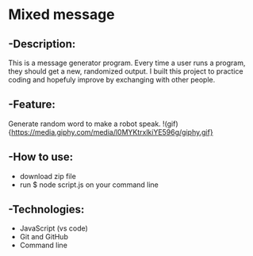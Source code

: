 # Mixed message

## **-Description:** 
This is a message generator program. Every time a user runs a program, they should get a new, randomized output.
I built this project to practice coding and hopefuly improve by exchanging with other people.

## **-Feature:** 
Generate random word to make a robot speak.
!(gif){https://media.giphy.com/media/l0MYKtrxlkiYE596g/giphy.gif}

## **-How to use:** 
* download zip file
* run $ node script.js on your command line
 
## **-Technologies:** 
* JavaScript (vs code)
* Git and GitHub
* Command line


